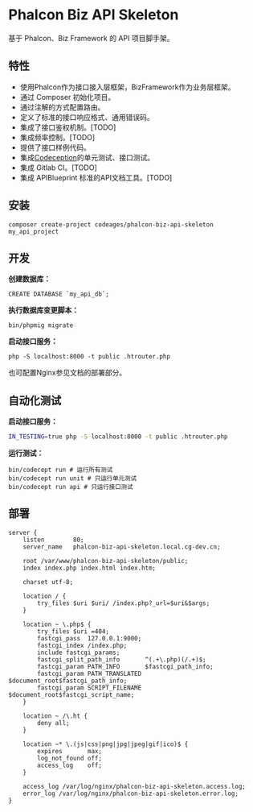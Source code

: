 # Phalcon Biz API Skeleton

基于 Phalcon、Biz Framework 的 API 项目脚手架。

## 特性

* 使用Phalcon作为接口接入层框架，BizFramework作为业务层框架。
* 通过 Composer 初始化项目。
* 通过注解的方式配置路由。
* 定义了标准的接口响应格式、通用错误码。
* 集成了接口鉴权机制。[TODO]
* 集成频率控制。[TODO]
* 提供了接口样例代码。
* 集成[Codeception](http://codeception.com/)的单元测试、接口测试。
* 集成 Gitlab CI。[TODO]
* 集成 APIBlueprint 标准的API文档工具。[TODO]

## 安装

```
composer create-project codeages/phalcon-biz-api-skeleton my_api_project
```

## 开发

**创建数据库：**
```shell
CREATE DATABASE `my_api_db`;
```

**执行数据库变更脚本：**
```shell
bin/phpmig migrate
```

**启动接口服务：**
```shell
php -S localhost:8000 -t public .htrouter.php
```

也可配置Nginx参见文档的部署部分。

## 自动化测试

**启动接口服务：**
```bash
IN_TESTING=true php -S localhost:8000 -t public .htrouter.php
```

**运行测试：**
```
bin/codecept run # 运行所有测试
bin/codecept run unit # 只运行单元测试
bin/codecept run api # 只运行接口测试
```

## 部署

```
server {
    listen        80;
    server_name   phalcon-biz-api-skeleton.local.cg-dev.cn;

    root /var/www/phalcon-biz-api-skeleton/public;
    index index.php index.html index.htm;

    charset utf-8;

    location / {
        try_files $uri $uri/ /index.php?_url=$uri&$args;
    }

    location ~ \.php$ {
        try_files $uri =404;
        fastcgi_pass  127.0.0.1:9000;
        fastcgi_index /index.php;
        include fastcgi_params;
        fastcgi_split_path_info       ^(.+\.php)(/.+)$;
        fastcgi_param PATH_INFO       $fastcgi_path_info;
        fastcgi_param PATH_TRANSLATED $document_root$fastcgi_path_info;
        fastcgi_param SCRIPT_FILENAME $document_root$fastcgi_script_name;
    }

    location ~ /\.ht {
        deny all;
    }

    location ~* \.(js|css|png|jpg|jpeg|gif|ico)$ {
        expires       max;
        log_not_found off;
        access_log    off;
    }

    access_log /var/log/nginx/phalcon-biz-api-skeleton.access.log;
    error_log /var/log/nginx/phalcon-biz-api-skeleton.error.log;
}
```